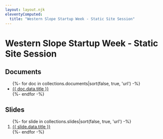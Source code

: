```yaml
---
layout: layout.njk
eleventyComputed:
  title: "Western Slope Startup Week - Static Site Session"
---
```


# Western Slope Startup Week - Static Site Session

## Documents

<ul>
{%- for doc in collections.documents|sort(false, true, 'url') -%}
  <li><a href="{{ doc.url }}">{{ doc.data.title }}</a></li>
{%- endfor -%}
</ul>

## Slides

<ol>
{%- for slide in collections.slides|sort(false, true, 'url') -%}
  <li><a href="{{ slide.url }}">{{ slide.data.title }}</a></li>
{%- endfor -%}
</ol>
